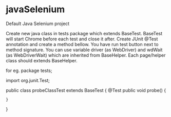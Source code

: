 # javaSelenium
Default Java Selenium project

Create new java class in tests package which extends BaseTest.
BaseTest will start Chrome before each test and close it after.
Create JUnit @Test annotation and create a method bellow.
You have run test button next to method signature.
You can use variable driver (as WebDriver) and wdWait (as WebDriverWait)
which are inherited from BaseHelper.
Each page/helper class should extends BaseHelper.

for eg.
package tests;

import org.junit.Test;

public class probeClassTest extends BaseTest
{
    @Test
    public void probe()
    {

    }
}
